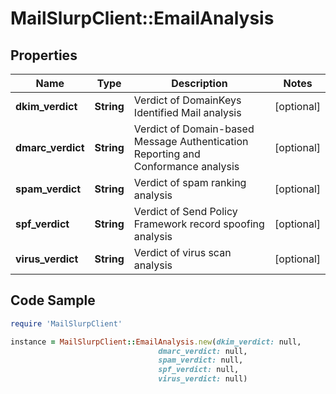 # MailSlurpClient::EmailAnalysis

## Properties

Name | Type | Description | Notes
------------ | ------------- | ------------- | -------------
**dkim_verdict** | **String** | Verdict of DomainKeys Identified Mail analysis | [optional] 
**dmarc_verdict** | **String** | Verdict of Domain-based Message Authentication Reporting and Conformance analysis | [optional] 
**spam_verdict** | **String** | Verdict of spam ranking analysis | [optional] 
**spf_verdict** | **String** | Verdict of Send Policy Framework record spoofing analysis | [optional] 
**virus_verdict** | **String** | Verdict of virus scan analysis | [optional] 

## Code Sample

```ruby
require 'MailSlurpClient'

instance = MailSlurpClient::EmailAnalysis.new(dkim_verdict: null,
                                 dmarc_verdict: null,
                                 spam_verdict: null,
                                 spf_verdict: null,
                                 virus_verdict: null)
```


